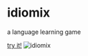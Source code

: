 # idiomix
a language learning game

[try it!](https://idiomix.lm.r.appspot.com)
![idiomix](https://github.com/ofisch/idiomix/assets/65644771/fec07f3f-ecb6-471f-8a7b-684c7d3b790b)
